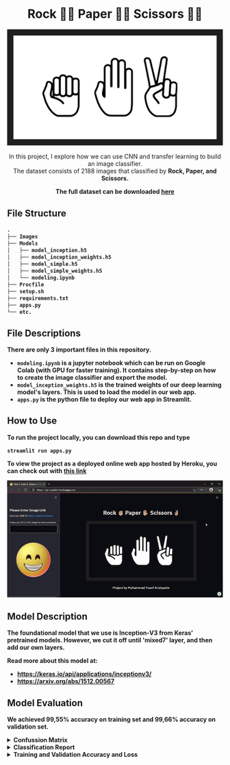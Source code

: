 <h1 align="center">Rock ✊🏼 Paper ✋🏼 Scissors ✌🏼</h1>

<p align="center">
    <img src="Images/RPS.png" >
</p>

<p align="center">
    In this project, I explore how we can use CNN and transfer learning to build an image classifier. <br>The dataset consists of 2188 images that classified by <strong>Rock<strong>, <strong>Paper<strong>, and <strong>Scissors<strong>.
</p>

<p align="center">
   The full dataset can be downloaded <a href="https://dicodingacademy.blob.core.windows.net/picodiploma/ml_pemula_academy/rockpaperscissors.zip">here</a>
</p>

## File Structure

```
.
├── Images
├── Models
│   ├── model_inception.h5
│   ├── model_inception_weights.h5
│   ├── model_simple.h5
│   ├── model_simple_weights.h5
│   └── modeling.ipynb
├── Procfile
├── setup.sh
├── requirements.txt
├── apps.py
└── etc.
```

## File Descriptions

There are only 3 important files in this repository.
- `modeling.ipynb` is a jupyter notebook which can be run on Google Colab (with GPU for faster training). It contains step-by-step on how to create the image classifier and export the model. 
- `model_inception_weights.h5` is the trained weights of our deep learning model's layers. This is used to load the model in our web app.
- `apps.py` is the python file to deploy our web app in Streamlit.



## How to Use

To run the project locally, you can download this repo and type 

```
streamlit run apps.py
```

To view the project as a deployed online web app hosted by Heroku, you can check out with [this link](https://rps-myarist.herokuapp.com/)

![heroku gif](Images/heroku.gif)



## Model Description

The foundational model that we use is Inception-V3 from Keras' pretrained models. However, we cut it off until 'mixed7' layer, and then add our own layers.

Read more about this model at:
- https://keras.io/api/applications/inceptionv3/
- https://arxiv.org/abs/1512.00567



## Model Evaluation

We achieved 99,55% accuracy on training set and 99,66% accuracy on validation set.

<details>
<summary>Confussion Matrix</summary>

<br>

```
[[284   0   1]
 [  1 290   0]
 [  0   0 300]]
```

</details>

<details>
<summary>Classification Report</summary>

<br>

```
              precision    recall  f1-score   support

        Rock       1.00      1.00      1.00       285
       Paper       1.00      1.00      1.00       291
    Scissors       1.00      1.00      1.00       300

    accuracy                           1.00       876
   macro avg       1.00      1.00      1.00       876
weighted avg       1.00      1.00      1.00       876
```

</details>

<details>
<summary>Training and Validation Accuracy and Loss</summary>

<br>

<img src='Images/history.png' align="left" height="50%" />

</details>
